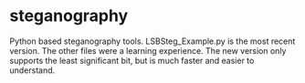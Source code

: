 # steganography
Python based steganography tools. LSBSteg_Example.py is the most recent version. The other files were a learning experience. The new version only supports the least significant bit, but is much faster and easier to understand.
